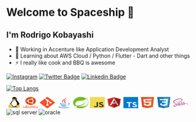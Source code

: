 # Welcome to Spaceship 👋
## I'm Rodrigo Kobayashi

- 🔭 Working in Accenture like Application Development Analyst
- 🌱 Learning about AWS Cloud / Python / Flutter - Dart and other things
- ⚡ I really like cook and BBQ is awesome


[![Instagram](https://img.shields.io/badge/Instagram-E4405F?style=for-the-badge&logo=instagram&logoColor=white&link=https://instagram.com/rkobayaashi)](https://instagram.com/rkobayaashi)
[![Twitter Badge](https://img.shields.io/badge/Twitter-1DA1F2?style=for-the-badge&logo=twitter&logoColor=white&link=https://twitter.com/pandawanbr)](https://twitter.com/pandawanbr)
[![Linkedin Badge](https://img.shields.io/badge/LinkedIn-0077B5?style=for-the-badge&logo=linkedin&logoColor=white&link=https://www.linkedin.com/in/kobayashirodrigo)](https://www.linkedin.com/in/kobayashirodrigo)

[![Top Langs](https://github-readme-stats.vercel.app/api/top-langs/?username=pandawanbr&langs_count=8&count_private=true&layout=compact&theme=dracula)](https://github.com/anuraghazra/github-readme-stats)

<div>
  <img align="center" alt="linux" height="30" width="40" src="https://raw.githubusercontent.com/devicons/devicon/master/icons/linux/linux-original.svg">
  <img align="center" alt="ubuntu" height="30" width="40" src="https://github.com/devicons/devicon/blob/master/icons/ubuntu/ubuntu-plain-wordmark.svg">
  <img align="center" alt="git" height="30" width="40" src="https://raw.githubusercontent.com/devicons/devicon/master/icons/git/git-original.svg">
  
  <img align="center" alt="java" height="30" width="40" src="https://raw.githubusercontent.com/devicons/devicon/master/icons/java/java-original.svg">
  <img align="center" alt="spring" height="30" width="40" src="https://raw.githubusercontent.com/devicons/devicon/master/icons/spring/spring-original.svg">
  
  <img align="center" alt="javascript" height="30" width="40" src="https://raw.githubusercontent.com/devicons/devicon/master/icons/javascript/javascript-original.svg">
  <img align="center" alt="angular" height="30" width="40" src="https://github.com/devicons/devicon/blob/master/icons/angularjs/angularjs-original.svg">
  <img align="center" alt="typescript" height="30" width="40" src="https://github.com/devicons/devicon/blob/master/icons/typescript/typescript-original.svg">
  <img align="center" alt="html5" height="30" width="40" src="https://github.com/devicons/devicon/blob/master/icons/html5/html5-original.svg">
  <img align="center" alt="css3" height="30" width="40" src="https://github.com/devicons/devicon/blob/master/icons/css3/css3-original.svg">
  <img align="center" alt="sass" height="30" width="40" src="https://github.com/devicons/devicon/blob/master/icons/sass/sass-original.svg">
  
  <img align="center" alt="sql server" height="30" width="40" src="https://img.shields.io/badge/Microsoft%20SQL%20Server-CC2927?style=for-the-badge&logo=microsoft%20sql%20server&logoColor=white">
  <img align="center" alt="oracle" height="30" width="40" src="https://img.shields.io/badge/Oracle-F80000?style=for-the-badge&logo=Oracle&logoColor=white">
</div>
